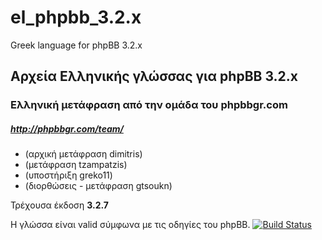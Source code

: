 # el_phpbb_3.2.x

Greek language for phpBB 3.2.x

Αρχεία Ελληνικής γλώσσας για phpBB 3.2.x
--------------------------------------

### Ελληνική μετάφραση από την ομάδα του phpbbgr.com
##### http://phpbbgr.com/team/

 * (αρχική μετάφραση dimitris)
 * (μετάφραση tzampatzis)
 * (υποστήριξη greko11)
 * (διορθώσεις - μετάφραση gtsoukn)

Τρέχουσα έκδοση **3.2.7**

Η γλώσσα είναι valid σύμφωνα με τις οδηγίες του phpBB. [![Build Status](https://travis-ci.org/tzampatzis/el_phpbb_3.2.x.svg?branch=master)](https://travis-ci.org/tzampatzis/el_phpbb_3.2.x)
